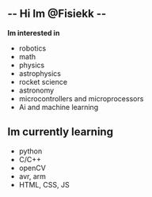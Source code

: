 ## -- Hi Im @Fisiekk --
**Im interested in**
- robotics
- math 
- physics
- astrophysics
- rocket science
- astronomy
- microcontrollers and microprocessors
- Ai and machine learning

## **Im currently learning**
- python
- C/C++
- openCV
- avr, arm
- HTML, CSS, JS
